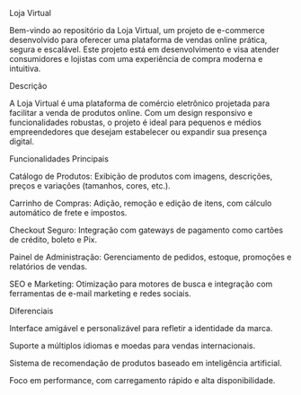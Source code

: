 Loja Virtual

Bem-vindo ao repositório da Loja Virtual, um projeto de e-commerce desenvolvido para oferecer uma plataforma de vendas online prática, segura e escalável. Este projeto está em desenvolvimento e visa atender consumidores e lojistas com uma experiência de compra moderna e intuitiva.

Descrição

A Loja Virtual é uma plataforma de comércio eletrônico projetada para facilitar a venda de produtos online. Com um design responsivo e funcionalidades robustas, o projeto é ideal para pequenos e médios empreendedores que desejam estabelecer ou expandir sua presença digital.

Funcionalidades Principais

Catálogo de Produtos: Exibição de produtos com imagens, descrições, preços e variações (tamanhos, cores, etc.).

Carrinho de Compras: Adição, remoção e edição de itens, com cálculo automático de frete e impostos.

Checkout Seguro: Integração com gateways de pagamento como cartões de crédito, boleto e Pix.

Painel de Administração: Gerenciamento de pedidos, estoque, promoções e relatórios de vendas.

SEO e Marketing: Otimização para motores de busca e integração com ferramentas de e-mail marketing e redes sociais.

Diferenciais

Interface amigável e personalizável para refletir a identidade da marca.

Suporte a múltiplos idiomas e moedas para vendas internacionais.

Sistema de recomendação de produtos baseado em inteligência artificial.

Foco em performance, com carregamento rápido e alta disponibilidade.

